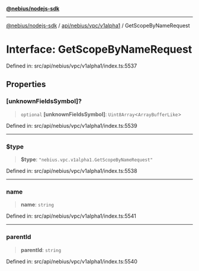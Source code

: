 [**@nebius/nodejs-sdk**](../../../../../README.md)

***

[@nebius/nodejs-sdk](../../../../../README.md) / [api/nebius/vpc/v1alpha1](../README.md) / GetScopeByNameRequest

# Interface: GetScopeByNameRequest

Defined in: src/api/nebius/vpc/v1alpha1/index.ts:5537

## Properties

### \[unknownFieldsSymbol\]?

> `optional` **\[unknownFieldsSymbol\]**: `Uint8Array`\<`ArrayBufferLike`\>

Defined in: src/api/nebius/vpc/v1alpha1/index.ts:5539

***

### $type

> **$type**: `"nebius.vpc.v1alpha1.GetScopeByNameRequest"`

Defined in: src/api/nebius/vpc/v1alpha1/index.ts:5538

***

### name

> **name**: `string`

Defined in: src/api/nebius/vpc/v1alpha1/index.ts:5541

***

### parentId

> **parentId**: `string`

Defined in: src/api/nebius/vpc/v1alpha1/index.ts:5540
